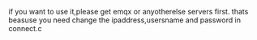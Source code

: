 if you want to use it,please get emqx or anyotherelse servers first.
thats beasuse you need change the ipaddress,usersname and password in connect.c
